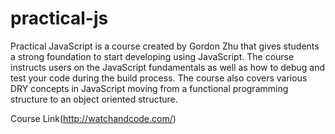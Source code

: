 # practical-js
Practical JavaScript is a course created by Gordon Zhu that gives students a strong foundation to start developing using JavaScript. The course instructs users on the JavaScript fundamentals as well as how to debug and test your code during the build process. The course also covers various DRY concepts in JavaScript moving from a functional programming structure to an object oriented structure.

Course Link(http://watchandcode.com/) 
